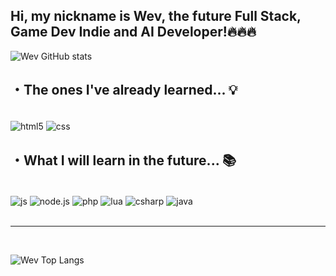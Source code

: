  
## Hi, my nickname is Wev, the future Full Stack, Game Dev Indie and AI Developer!🔥🔥🔥

![Wev GitHub stats](https://github-readme-stats.vercel.app/api?username=Wev237&show_icons=true&theme=radical)

## ・The ones I've already learned... 💡

<div style="display: inline block"><br/>
    <img align="center" alt="html5" src="https://img.shields.io/badge/HTML5-E34F26?style=for-the-badge&logo=html5&logoColor=black"/>
    <img align="center" alt="css" src="https://img.shields.io/badge/CSS3-1572B6?style=for-the-badge&logo=css3&logoColor=black"/>
</div>    

## ・What I will learn in the future... 📚

<div style="display: inline block"><br/>
    <img align="center" border="solid 5px" alt="js" src="https://img.shields.io/badge/JavaScript-F7DF1E?style=for-the-badge&logo=javascript&logoColor=black"/>
    <img align="center" alt="node.js" src="https://img.shields.io/badge/Node.js-43853D?style=for-the-badge&logo=node.js&logoColor=black"/>
    <img align="center" alt="php" src="https://img.shields.io/badge/PHP-777BB4?style=for-the-badge&logo=php&logoColor=black"/>
    <img align="center" alt="lua" src="https://img.shields.io/badge/Lua-2C2D72?style=for-the-badge&logo=lua&logoColor=black"/>
    <img align="center" alt="csharp" src="https://img.shields.io/badge/C%23-239120?style=for-the-badge&logo=c-sharp&logoColor=black"/>
    <img align="center" alt="java" src="https://img.shields.io/badge/Java-ED8B00?style=for-the-badge&logo=openjdk&logoColor=black"/>
</div><br/><hr/><br/>

![Wev Top Langs](https://github-readme-stats.vercel.app/api/top-langs/?username=Wev237&show=compact)
